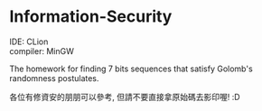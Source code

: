 # Information-Security

IDE: CLion  
compiler: MinGW

The homework for finding 7 bits sequences that satisfy Golomb's randomness postulates.

各位有修資安的朋朋可以參考, 但請不要直接拿原始碼去影印喔! :D
